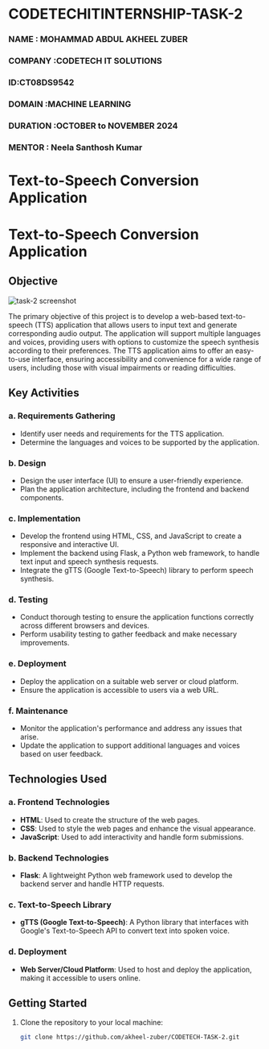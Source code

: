 # CODETECHITINTERNSHIP-TASK-2
### NAME : MOHAMMAD ABDUL AKHEEL ZUBER
### COMPANY :CODETECH IT SOLUTIONS
### ID:CT08DS9542
### DOMAIN :MACHINE LEARNING
### DURATION :OCTOBER to NOVEMBER 2024
### MENTOR : Neela Santhosh Kumar 
# Text-to-Speech Conversion Application

# Text-to-Speech Conversion Application

## Objective
![task-2 screenshot](https://github.com/user-attachments/assets/d31e22d0-8dd5-4c50-99ef-71bcadd1066b)



The primary objective of this project is to develop a web-based text-to-speech (TTS) application that allows users to input text and generate corresponding audio output. The application will support multiple languages and voices, providing users with options to customize the speech synthesis according to their preferences. The TTS application aims to offer an easy-to-use interface, ensuring accessibility and convenience for a wide range of users, including those with visual impairments or reading difficulties.

## Key Activities

### a. Requirements Gathering
- Identify user needs and requirements for the TTS application.
- Determine the languages and voices to be supported by the application.

### b. Design
- Design the user interface (UI) to ensure a user-friendly experience.
- Plan the application architecture, including the frontend and backend components.

### c. Implementation
- Develop the frontend using HTML, CSS, and JavaScript to create a responsive and interactive UI.
- Implement the backend using Flask, a Python web framework, to handle text input and speech synthesis requests.
- Integrate the gTTS (Google Text-to-Speech) library to perform speech synthesis.

### d. Testing
- Conduct thorough testing to ensure the application functions correctly across different browsers and devices.
- Perform usability testing to gather feedback and make necessary improvements.

### e. Deployment
- Deploy the application on a suitable web server or cloud platform.
- Ensure the application is accessible to users via a web URL.

### f. Maintenance
- Monitor the application's performance and address any issues that arise.
- Update the application to support additional languages and voices based on user feedback.

## Technologies Used

### a. Frontend Technologies
- **HTML**: Used to create the structure of the web pages.
- **CSS**: Used to style the web pages and enhance the visual appearance.
- **JavaScript**: Used to add interactivity and handle form submissions.

### b. Backend Technologies
- **Flask**: A lightweight Python web framework used to develop the backend server and handle HTTP requests.

### c. Text-to-Speech Library
- **gTTS (Google Text-to-Speech)**: A Python library that interfaces with Google's Text-to-Speech API to convert text into spoken voice.

### d. Deployment
- **Web Server/Cloud Platform**: Used to host and deploy the application, making it accessible to users online.

## Getting Started

1. Clone the repository to your local machine:
   ```bash
   git clone https://github.com/akheel-zuber/CODETECH-TASK-2.git

